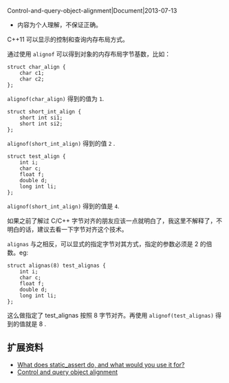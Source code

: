 Control-and-query-object-alignment|Document|2013-07-13

+ 内容为个人理解，不保证正确。


C++11 可以显示的控制和查询内存布局方式。

通过使用 `alignof` 可以得到对象的内存布局字节基数，比如：

    struct char_align {
        char c1;
        char c2;
    };

`alignof(char_align)` 得到的值为 `1`.

    struct short_int_align {
        short int si1;
        short int si2;
    };

`alignof(short_int_align)` 得到的值 `2` .

    struct test_align {
        int i;
        char c;
        float f;
        double d;
        long int li;
    };

`alignof(short_int_align)` 得到的值是 `4`.

如果之前了解过 C/C++ 字节对齐的朋友应该一点就明白了，我这里不解释了，不明白的话，建议去看一下字节对齐这个技术。

`alignas` 与之相反，可以显式的指定字节对其方式，指定的参数必须是 2 的倍数。eg:

    struct alignas(8) test_alignas {
        int i;
        char c;
        float f;
        double d;
        long int li;
    };

这么做指定了 test_alignas 按照 8 字节对齐。再使用 `alignof(test_alignas)` 得到的值就是 8 .

## 扩展资料 ##

+ [What does static_assert do, and what would you use it for?](http://stackoverflow.com/questions/1647895/what-does-static-assert-do-and-what-would-you-use-it-for)
+ [Control and query object alignment](https://en.wikipedia.org/wiki/C%2B%2B11#Control_and_query_object_alignment)
